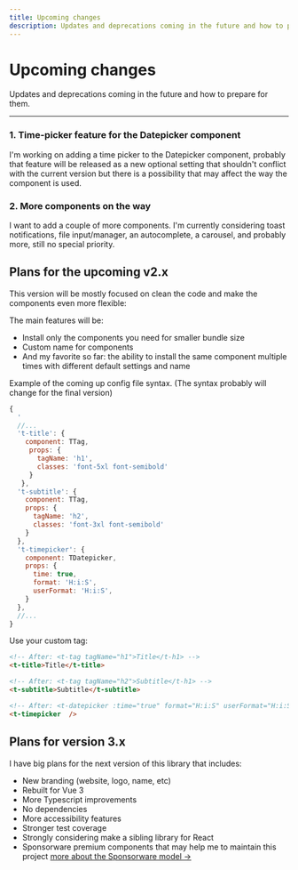 ```yaml
---
title: Upcoming changes
description: Updates and deprecations coming in the future and how to prepare for them.
---
```


# Upcoming changes

Updates and deprecations coming in the future and how to prepare for them.

<hr>

### 1. Time-picker feature for the Datepicker component

I'm working on adding a time picker to the Datepicker component, probably that feature will be released as a new optional setting that shouldn't conflict with the current version but there is a possibility that may affect the way the component is used.

### 2. More components on the way

I want to add a couple of more components. I'm currently considering toast notifications, file input/manager, an autocomplete, a carousel, and probably more, still no special priority.

## Plans for the upcoming v2.x

This version will be mostly focused on clean the code and make the components even more flexible:

The main features will be:

- Install only the components you need for smaller bundle size
- Custom name for components
- And my favorite so far: the ability to install the same component multiple times with different default settings and name
 
Example of the coming up config file syntax. (The syntax probably will change for the final version)

```js
{
  '  
  //...
  't-title': {
    component: TTag,
     props: {
       tagName: 'h1',
       classes: 'font-5xl font-semibold'
     }
   },
  't-subtitle': {
    component: TTag,
    props: {
      tagName: 'h2',
      classes: 'font-3xl font-semibold'
    }
  },
  't-timepicker': {
    component: TDatepicker,
    props: {
      time: true,
      format: 'H:i:S',
      userFormat: 'H:i:S',
    }
  },
  //...
}
```
   
Use your custom tag:

```html
<!-- After: <t-tag tagName="h1">Title</t-h1> -->
<t-title>Title</t-title>

<!-- After: <t-tag tagName="h2">Subtitle</t-h1> -->
<t-subtitle>Subtitle</t-subtitle>

<!-- After: <t-datepicker :time="true" format="H:i:S" userFormat="H:i:S" /> -->
<t-timepicker  />
```


## Plans for version 3.x

I have big plans for the next version of this library that includes:

- New branding (website, logo, name, etc)
- Rebuilt for Vue 3
- More Typescript improvements
- No dependencies
- More accessibility features
- Stronger test coverage
- Strongly considering make a sibling library for React 
- Sponsorware premium components that may help me to maintain this project [more about the Sponsorware model →](https://calebporzio.com/sponsorware)

